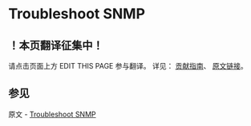 # Troubleshoot SNMP

## ！本页翻译征集中！

请点击页面上方 EDIT THIS PAGE 参与翻译。
详见：
[贡献指南]( https://github.com/JinMuInfo/MongoDB-Manual-zh/blob/master/CONTRIBUTING.md )、
[原文链接](  https://docs.mongodb.com/manual/tutorial/troubleshoot-snmp/  )。

## 参见

原文 - [Troubleshoot SNMP]( https://docs.mongodb.com/manual/tutorial/troubleshoot-snmp/ )

